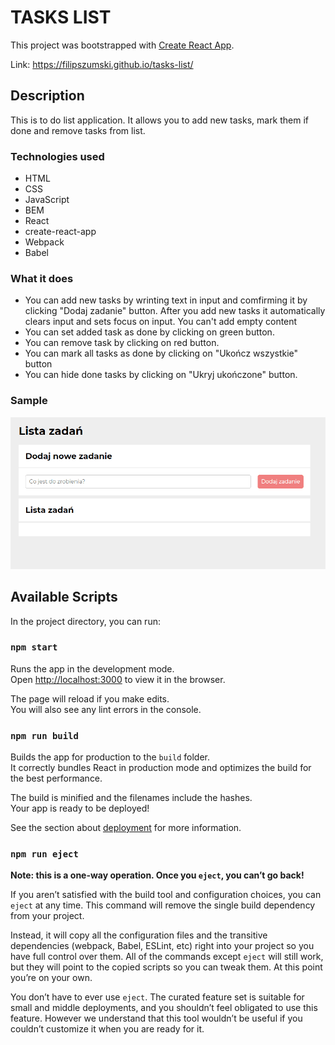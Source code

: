 # TASKS LIST
This project was bootstrapped with [Create React App](https://github.com/facebook/create-react-app).

Link: https://filipszumski.github.io/tasks-list/

## Description

This is to do list application. It allows you to add new tasks, mark them if done and remove tasks from list.

### Technologies used

- HTML
- CSS 
- JavaScript
- BEM
- React
- create-react-app
- Webpack
- Babel

### What it does

- You can add new tasks by wrinting text in input and comfirming it by clicking "Dodaj zadanie" button. After you add new tasks it automatically clears input and sets focus on input. You can't add empty content
- You can set added task as done by clicking on green button.
- You can remove task by clicking on red button.
- You can mark all tasks as done by clicking on "Ukończ wszystkie" button
- You can hide done tasks by clicking on "Ukryj ukończone" button.

### Sample

![GIF Instruction](https://github.com/filipszumski/tasks-list/blob/master/images/instruction.gif?raw=true)

## Available Scripts

In the project directory, you can run:

### `npm start`

Runs the app in the development mode.<br />
Open [http://localhost:3000](http://localhost:3000) to view it in the browser.

The page will reload if you make edits.<br />
You will also see any lint errors in the console.

### `npm run build`

Builds the app for production to the `build` folder.<br />
It correctly bundles React in production mode and optimizes the build for the best performance.

The build is minified and the filenames include the hashes.<br />
Your app is ready to be deployed!

See the section about [deployment](https://facebook.github.io/create-react-app/docs/deployment) for more information.

### `npm run eject`

**Note: this is a one-way operation. Once you `eject`, you can’t go back!**

If you aren’t satisfied with the build tool and configuration choices, you can `eject` at any time. This command will remove the single build dependency from your project.

Instead, it will copy all the configuration files and the transitive dependencies (webpack, Babel, ESLint, etc) right into your project so you have full control over them. All of the commands except `eject` will still work, but they will point to the copied scripts so you can tweak them. At this point you’re on your own.

You don’t have to ever use `eject`. The curated feature set is suitable for small and middle deployments, and you shouldn’t feel obligated to use this feature. However we understand that this tool wouldn’t be useful if you couldn’t customize it when you are ready for it.
